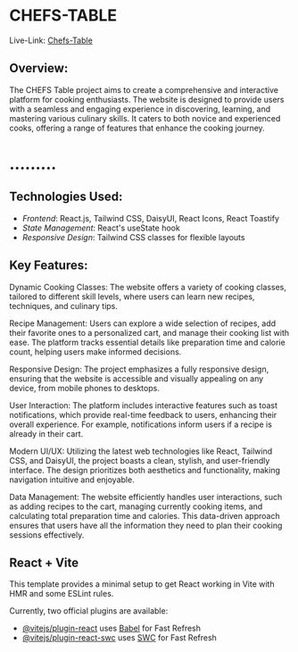 # CHEFS-TABLE
Live-Link: [Chefs-Table](https://react-spa-assignment-7.netlify.app/)

## Overview:
The CHEFS Table project aims to create a comprehensive and interactive platform for cooking enthusiasts. The website is designed to provide users with a seamless and engaging experience in discovering, learning, and mastering various culinary skills. It caters to both novice and experienced cooks, offering a range of features that enhance the cooking journey.

# .........
## Technologies Used:

* *Frontend*: React.js, Tailwind CSS, DaisyUI, React Icons, React Toastify
* *State Management*: React's useState hook
* *Responsive Design*: Tailwind CSS classes for flexible layouts

## Key Features:

Dynamic Cooking Classes: The website offers a variety of cooking classes, tailored to different skill levels, where users can learn new recipes, techniques, and culinary tips.

Recipe Management: Users can explore a wide selection of recipes, add their favorite ones to a personalized cart, and manage their cooking list with ease. The platform tracks essential details like preparation time and calorie count, helping users make informed decisions.

Responsive Design: The project emphasizes a fully responsive design, ensuring that the website is accessible and visually appealing on any device, from mobile phones to desktops.

User Interaction: The platform includes interactive features such as toast notifications, which provide real-time feedback to users, enhancing their overall experience. For example, notifications inform users if a recipe is already in their cart.

Modern UI/UX: Utilizing the latest web technologies like React, Tailwind CSS, and DaisyUI, the project boasts a clean, stylish, and user-friendly interface. The design prioritizes both aesthetics and functionality, making navigation intuitive and enjoyable.

Data Management: The website efficiently handles user interactions, such as adding recipes to the cart, managing currently cooking items, and calculating total preparation time and calories. This data-driven approach ensures that users have all the information they need to plan their cooking sessions effectively.


## React + Vite

This template provides a minimal setup to get React working in Vite with HMR and some ESLint rules.

Currently, two official plugins are available:

- [@vitejs/plugin-react](https://github.com/vitejs/vite-plugin-react/blob/main/packages/plugin-react/README.md) uses [Babel](https://babeljs.io/) for Fast Refresh
- [@vitejs/plugin-react-swc](https://github.com/vitejs/vite-plugin-react-swc) uses [SWC](https://swc.rs/) for Fast Refresh
